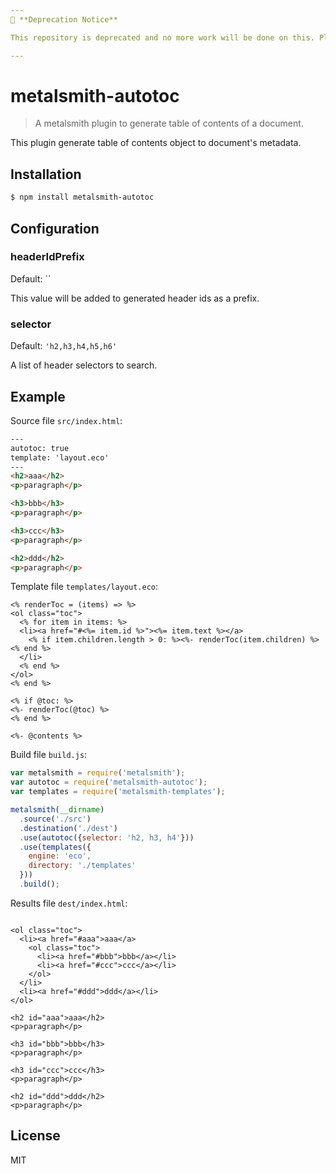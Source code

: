 ```yaml
---
📌 **Deprecation Notice**

This repository is deprecated and no more work will be done on this. Please use [metalsmith/table-of-contents](https://github.com/metalsmith/table-of-contents).

---
```


# metalsmith-autotoc

> A metalsmith plugin to generate table of contents of a document.

This plugin generate table of contents object to document's metadata.

## Installation

```bash
$ npm install metalsmith-autotoc
```

## Configuration

### headerIdPrefix

Default: ``

This value will be added to generated header ids as a prefix.

### selector

Default: `'h2,h3,h4,h5,h6'`

A list of header selectors to search. 

## Example

Source file `src/index.html`:

```html
---
autotoc: true
template: 'layout.eco'
---
<h2>aaa</h2>
<p>paragraph</p>

<h3>bbb</h3>
<p>paragraph</p>

<h3>ccc</h3>
<p>paragraph</p>

<h2>ddd</h2>
<p>paragraph</p>
```

Template file `templates/layout.eco`:

```eco
<% renderToc = (items) => %>
<ol class="toc">
  <% for item in items: %>
  <li><a href="#<%= item.id %>"><%= item.text %></a>
    <% if item.children.length > 0: %><%- renderToc(item.children) %><% end %>
  </li>
  <% end %>
</ol>
<% end %>

<% if @toc: %>
<%- renderToc(@toc) %>
<% end %>

<%- @contents %>
```

Build file `build.js`:

```javascript
var metalsmith = require('metalsmith');
var autotoc = require('metalsmith-autotoc');
var templates = require('metalsmith-templates');

metalsmith(__dirname)
  .source('./src')
  .destination('./dest')
  .use(autotoc({selector: 'h2, h3, h4'}))
  .use(templates({
    engine: 'eco',
    directory: './templates'
  }))
  .build();
```

Results file `dest/index.html`:

```

<ol class="toc">
  <li><a href="#aaa">aaa</a>
    <ol class="toc">
      <li><a href="#bbb">bbb</a></li>
      <li><a href="#ccc">ccc</a></li>
    </ol>
  </li>
  <li><a href="#ddd">ddd</a></li>
</ol>

<h2 id="aaa">aaa</h2>
<p>paragraph</p>

<h3 id="bbb">bbb</h3>
<p>paragraph</p>

<h3 id="ccc">ccc</h3>
<p>paragraph</p>

<h2 id="ddd">ddd</h2>
<p>paragraph</p>
```

## License

MIT
